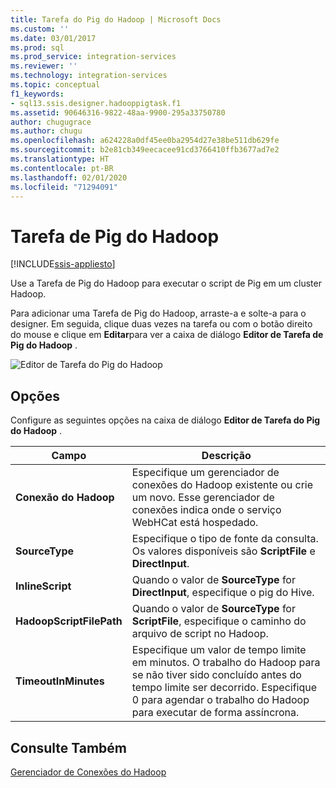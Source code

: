```yaml
---
title: Tarefa do Pig do Hadoop | Microsoft Docs
ms.custom: ''
ms.date: 03/01/2017
ms.prod: sql
ms.prod_service: integration-services
ms.reviewer: ''
ms.technology: integration-services
ms.topic: conceptual
f1_keywords:
- sql13.ssis.designer.hadooppigtask.f1
ms.assetid: 90646316-9822-48aa-9900-295a33750780
author: chugugrace
ms.author: chugu
ms.openlocfilehash: a624228a0df45ee0ba2954d27e38be511db629fe
ms.sourcegitcommit: b2e81cb349eecacee91cd3766410ffb3677ad7e2
ms.translationtype: HT
ms.contentlocale: pt-BR
ms.lasthandoff: 02/01/2020
ms.locfileid: "71294091"
---
```

# <a name="hadoop-pig-task"></a>Tarefa de Pig do Hadoop

[!INCLUDE[ssis-appliesto](../../includes/ssis-appliesto-ssvrpluslinux-asdb-asdw-xxx.md)]


  Use a Tarefa de Pig do Hadoop para executar o script de Pig em um cluster Hadoop.  
  
 Para adicionar uma Tarefa de Pig do Hadoop, arraste-a e solte-a para o designer. Em seguida, clique duas vezes na tarefa ou com o botão direito do mouse e clique em **Editar**para ver a caixa de diálogo **Editor de Tarefa de Pig do Hadoop** .  
  
 ![Editor de Tarefa do Pig do Hadoop](../../integration-services/control-flow/media/hadoop-pig-task.png "Editor de Tarefa do Pig do Hadoop")  
  
## <a name="options"></a>Opções  
 Configure as seguintes opções na caixa de diálogo **Editor de Tarefa do Pig do Hadoop** .  
  
|Campo|Descrição|  
|-----------|-----------------|  
|**Conexão do Hadoop**|Especifique um gerenciador de conexões do Hadoop existente ou crie um novo. Esse gerenciador de conexões indica onde o serviço WebHCat está hospedado.|  
|**SourceType**|Especifique o tipo de fonte da consulta. Os valores disponíveis são **ScriptFile** e **DirectInput**.|  
|**InlineScript**|Quando o valor de **SourceType** for **DirectInput**, especifique o pig do Hive.|  
|**HadoopScriptFilePath**|Quando o valor de **SourceType** for **ScriptFile**, especifique o caminho do arquivo de script no Hadoop.|  
|**TimeoutInMinutes**|Especifique um valor de tempo limite em minutos. O trabalho do Hadoop para se não tiver sido concluído antes do tempo limite ser decorrido. Especifique 0 para agendar o trabalho do Hadoop para executar de forma assíncrona.|  
  
## <a name="see-also"></a>Consulte Também  
 [Gerenciador de Conexões do Hadoop](../../integration-services/connection-manager/hadoop-connection-manager.md)  
  
  
